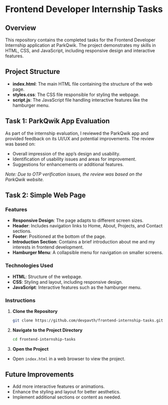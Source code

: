 # Frontend Developer Internship Tasks

## Overview

This repository contains the completed tasks for the Frontend Developer Internship application at ParkQwik. The project demonstrates my skills in HTML, CSS, and JavaScript, including responsive design and interactive features.

## Project Structure

- **index.html**: The main HTML file containing the structure of the web page.
- **styles.css**: The CSS file responsible for styling the webpage.
- **script.js**: The JavaScript file handling interactive features like the hamburger menu.

## Task 1: ParkQwik App Evaluation

As part of the internship evaluation, I reviewed the ParkQwik app and provided feedback on its UI/UX and potential improvements. The review was based on:
- Overall impression of the app’s design and usability.
- Identification of usability issues and areas for improvement.
- Suggestions for enhancements or additional features.

*Note: Due to OTP verification issues, the review was based on the ParkQwik website.*

## Task 2: Simple Web Page

### Features
- **Responsive Design**: The page adapts to different screen sizes.
- **Header**: Includes navigation links to Home, About, Projects, and Contact sections.
- **Footer**: Positioned at the bottom of the page.
- **Introduction Section**: Contains a brief introduction about me and my interests in frontend development.
- **Hamburger Menu**: A collapsible menu for navigation on smaller screens.

### Technologies Used
- **HTML**: Structure of the webpage.
- **CSS**: Styling and layout, including responsive design.
- **JavaScript**: Interactive features such as the hamburger menu.

### Instructions

1. **Clone the Repository**
   ```bash
   git clone https://github.com/devpavth/frontend-internship-tasks.git

2. **Navigate to the Project Directory**
   ```bash
   cd frontend-internship-tasks

3. **Open the Project**
- Open `index.html` in a web browser to view the project.

## Future Improvements
- Add more interactive features or animations.
- Enhance the styling and layout for better aesthetics.
- Implement additional sections or content as needed.
